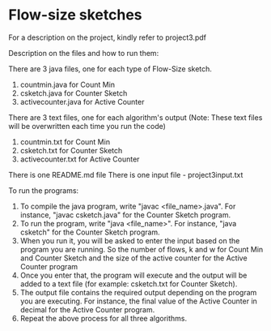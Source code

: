 # Flow-size sketches

For a description on the project, kindly refer to project3.pdf

Description on the files and how to run them:

There are 3 java files, one for each type of Flow-Size sketch.
1. countmin.java for Count Min
2. csketch.java for Counter Sketch 
3. activecounter.java for Active Counter

There are 3 text files, one for each algorithm's output (Note: These text files will be overwritten each time you run the code)
1. countmin.txt for Count Min
2. csketch.txt for Counter Sketch 
3. activecounter.txt for Active Counter 

There is one README.md file
There is one input file - project3input.txt

To run the programs:
1. To compile the java program, write "javac <file_name>.java". For instance, "javac csketch.java" for the Counter Sketch program.
2. To run the program, write "java <file_name>".  For instance, "java csketch" for the Counter Sketch program.
3. When you run it, you will be asked to enter the input based on the program you are running.
   So the number of flows, k and w for Count Min and Counter Sketch 
   and the size of the active counter for the Active Counter program
4. Once you enter that, the program will execute and the output will be added to a text file (for example: csketch.txt for Counter Sketch).
5. The output file contains the required output depending on the program you are executing.
	 For instance, the final value of the Active Counter in decimal for the Active Counter program.
6. Repeat the above process for all three algorithms.

